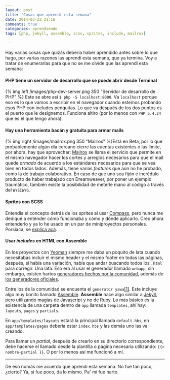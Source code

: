 ```yaml
---
layout: post
title: "Cosas que aprendí esta semana"
date: 2014-03-22 21:16
comments: true
categories: aprendiendo
tags: [php, jekyll, assemble, scss, sprites, include, mailrox]

---
```

Hay varias cosas que quizás debería haber aprendido antes sobre lo que hago, por varias razones las aprendí esta semana, que ya termina. Voy a tratar de enumerarlas para que no se me olvide que las aprendí esta semana:
<!--more-->

#### PHP tiene un servidor de desarrollo que se puede abrir desde Terminal

{% img left /images/php-dev-server.png 350 "Servidor de desarrollo de PHP" %} 
 Este se abre así `$ php -S localhost:8000`. Va `localhost` porque eso es lo que vamos a escribir en el navegador cuando estemos probando esos PHP con includes penquitas. Lo que va después de los dos puntos es el puerto que le designemos. Funciona altiro (por lo menos con `PHP 5.4.24` que es el que tengo ahora).

#### Hay una herramienta bacán y gratuita para armar mails

{% img right /images/mailrox.png 350 "Mailrox" %}Está en Beta, por lo que probablemente algún día cercano cierre las cuentas existentes o las limite, por ahora, hay que aprovechar: [Mailrox](https://www.mailrox.com/) se llama el servicio que permite en el mismo navegador hacer los cortes y arreglos necesarios para que el mail quede _armado_ de acuerdo a los estándares necesarios para que se vea bien en todos lados. Además, tiene varias _features_ que aún no he probado, como la de trabajo colaborativo. En caso de que uno sea fijón e incrédulo producto de haber trabajado con Dreamweaver, por poner un ejemplo traumático, también existe la posibilidad de meterle mano al código a través del `WYSIWYG`.  

#### Sprites con SCSS

Entendía el concepto detrás de los sprites al usar [Compass](http://compass-style.org/), pero nunca me dediqué a entender cómo funcionaba y cómo y dónde aplicarlo. Creo ahora entenderlo y ya lo he usado en un par de miniproyectos personales. Porsiaca, se [explica acá](compass-style.org/help/tutorials/spriting/ "Tutorial del uso de sprites en Compass").

#### Usar _includes_ en HTML con Assemble

En los proyectos con [Yeoman](http://yeoman.io/) siempre me daba un poquito de lata cuando necesitabas incluir el mismo header y el mismo footer en todas las páginas, después, si había una variación, había que andar buscando todos los `.html` para corregir. Una lata.
Eso era al usar el generador llamado `webapp`, sin embargo, existen hartos [generadores hechos por la comunidad](http://yeoman.io/community-generators.html), además de [los generadores oficiales](http://yeoman.io/official-generators.html). 

Entre los de la comunidad se encuenta el `generator yawa`[[1]](https://github.com/p-j/generator-yawa). Este incluye algo muy bonito llamado [Assemble](http://assemble.io/). **Assemble** hace algo similar a [Jekyll](http://jekyllrb.com/), pero utilizando magias de Javascript y no de Ruby. Lo más básico es la existencia de una carpeta dentro de `app` llamada `templates`, ahí hay: `layouts`, `pages` y `partials`.
  
En `app/templates/layouts` estará la principal llamada `default.hbs`, en `app/templates/pages` debería estar `index.hbs` y las demás uno las va creando.

Para llamar un _partial_, después de crearlo en su directorio correspondiente, debe hacerse el llamado desde la plantilla o página necesaria utilizando: `{{> nombre-partial }}`. O por lo menos así me funcionó a mí.

___

De eso nomás me acuerdo que aprendí esta semana. No fue tan poco, ¿cierto?
Ya, si fue poco, da lo mismo. Pa' mí fue harto.
